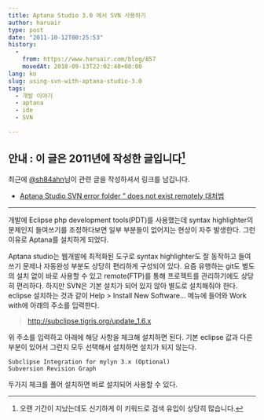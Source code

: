 ```yaml
---
title: Aptana Studio 3.0 에서 SVN 사용하기
author: haruair
type: post
date: "2011-10-12T00:25:53"
history:
  - 
    from: https://www.haruair.com/blog/857
    movedAt: 2018-09-13T22:02:40+00:00
lang: ko
slug: using-svn-with-aptana-studio-3.0
tags:
  - 개발 이야기
  - aptana
  - ide
  - SVN

---
```

## 안내 : 이 글은 2011년에 작성한 글입니다[^1]

최근에 [@sh84ahn][1]님이 관련 글을 작성하셔서 링크를 남깁니다.

  * [Aptana Studio SVN error folder &#8221; does not exist remotely 대처법][2]

* * *

개발에 Eclipse php development tools(PDT)를 사용했는데 syntax highlighter의 문제인지 들여쓰기를 조정하다보면 일부 부분들이 없어지는 현상이 자주 발생한다. 그런 이유로 Aptana를 설치하게 되었다.

Aptana studio는 웹개발에 최적화된 도구로 syntax highlighter도 잘 동작하고 들여쓰기 문제나 자동완성 부분도 상당히 편리하게 구성되어 있다. 요즘 유행하는 git도 별도의 설치 없이 바로 사용할 수 있고 remote(FTP)를 통해 프로젝트를 관리하기에도 상당히 편리하다. 하지만 SVN은 기본 설치가 되어 있지 않아 별도로 설치해줘야 한다. eclipse 설치하는 것과 같이 Help > Install New Software&#8230; 메뉴에 들어와 Work with에 아래의 주소를 입력한다.

> http://subclipse.tigris.org/update_1.6.x

위 주소를 입력하고 아래에 해당 사항을 체크해 설치하면 된다. 기본 eclipse 값과 다른 부분이 있어서 그런지 모두 선택해서 설치하면 설치가 되지 않는다.

    Subclipse Integration for mylyn 3.x (Optional)
    Subversion Revision Graph
    

두가지 체크를 풀어 설치하면 바로 설치되어 사용할 수 있다.

[^1]:    
    오랜 기간이 지났는데도 신기하게 이 키워드로 검색 유입이 상당히 많습니다.

 [1]: https://twitter.com/sh84ahn
 [2]: http://lab.ash84.net/1056